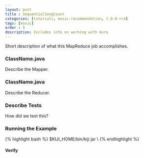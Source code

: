 ```yaml
---
layout: post
title : SequentialSongCount
categories: [tutorials, music-recommendation, 1.0.0-rc4]
tags: [music]
order : 5
description: Includes info on working with Avro
---
```


Short description of what this MapReduce job accomplishes.

### ClassName.java
Describe the Mapper.

### ClassName.java
Describe the Reducer.

### Describe Tests
How did we test this?

### Running the Example

<div class="userinput">
{% highlight bash %}
$KIJI_HOME/bin/kiji jar \
{% endhighlight %}
</div>

#### Verify
